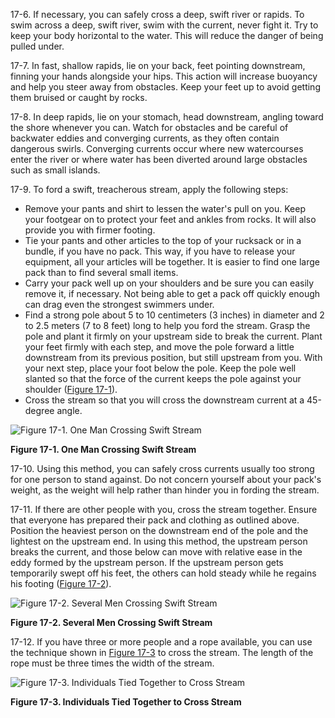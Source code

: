 
17-6\. If necessary, you can safely cross a deep, swift river or rapids. To swim across a deep, swift river, swim with the current, never fight it. Try to keep your body horizontal to the water. This will reduce the danger of being pulled under.

17-7\. In fast, shallow rapids, lie on your back, feet pointing downstream, finning your hands alongside your hips. This action will increase buoyancy and help you steer away from obstacles. Keep your feet up to avoid getting them bruised or caught by rocks.

17-8\. In deep rapids, lie on your stomach, head downstream, angling toward the shore whenever you can. Watch for obstacles and be careful of backwater eddies and converging currents, as they often contain dangerous swirls. Converging currents occur where new watercourses enter the river or where water has been diverted around large obstacles such as small islands.

17-9\. To ford a swift, treacherous stream, apply the following steps:
*  Remove your pants and shirt to lessen the water's pull on you. Keep your footgear on to protect your feet and ankles from rocks. It will also provide you with firmer footing.
*  Tie your pants and other articles to the top of your rucksack or in a bundle, if you have no pack. This way, if you have to release your equipment, all your articles will be together. It is easier to find one large pack than to find several small items.
*  Carry your pack well up on your shoulders and be sure you can easily remove it, if necessary. Not being able to get a pack off quickly enough can drag even the strongest swimmers under.
*  Find a strong pole about 5 to 10 centimeters (3 inches) in diameter and 2 to 2.5 meters (7 to 8 feet) long to help you ford the stream. Grasp the pole and plant it firmly on your upstream side to break the current. Plant your feet firmly with each step, and move the pole forward a little downstream from its previous position, but still upstream from you. With your next step, place your foot below the pole. Keep the pole well slanted so that the force of the current keeps the pole against your shoulder ([Figure 17-1](#fig17-1)).
*  Cross the stream so that you will cross the downstream current at a 45-degree angle.

<a name="fig17-1"></a>![Figure 17-1\. One Man Crossing Swift Stream](fig17-01.png)

**Figure 17-1\. One Man Crossing Swift Stream**

17-10\. Using this method, you can safely cross currents usually too strong for one person to stand against. Do not concern yourself about your pack's weight, as the weight will help rather than hinder you in fording the stream.

17-11\. If there are other people with you, cross the stream together. Ensure that everyone has prepared their pack and clothing as outlined above. Position the heaviest person on the downstream end of the pole and the lightest on the upstream end. In using this method, the upstream person breaks the current, and those below can move with relative ease in the eddy formed by the upstream person. If the upstream person gets temporarily swept off his feet, the others can hold steady while he regains his footing ([Figure 17-2](#fig17-2)).

<a name="fig17-2"></a>![Figure 17-2\. Several Men Crossing Swift Stream](fig17-02.png)

**Figure 17-2\. Several Men Crossing Swift Stream**

17-12\. If you have three or more people and a rope available, you can use the technique shown in [Figure 17-3](#fig17-3) to cross the stream. The length of the rope must be three times the width of the stream.

<a name="fig17-3"></a>![Figure 17-3\. Individuals Tied Together to Cross Stream](fig17-03.png)

**Figure 17-3\. Individuals Tied Together to Cross Stream**
